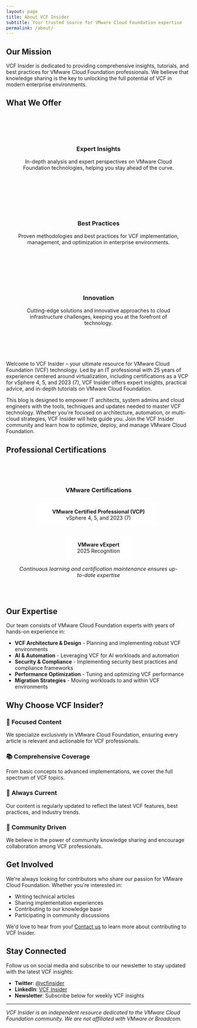 ```yaml
---
layout: page
title: About VCF Insider
subtitle: Your trusted source for VMware Cloud Foundation expertise
permalink: /about/
---
```


## Our Mission

VCF Insider is dedicated to providing comprehensive insights, tutorials, and best practices for VMware Cloud Foundation professionals. We believe that knowledge sharing is the key to unlocking the full potential of VCF in modern enterprise environments.

## What We Offer

<div class="features-grid" style="display: grid; grid-template-columns: repeat(auto-fit, minmax(300px, 1fr)); gap: 2rem; margin: 3rem 0;">

<div class="feature-card" style="background: var(--vmware-light-gray); padding: 2rem; border-radius: var(--border-radius-lg); text-align: center; border: 2px solid var(--vmware-blue);">
    <div style="font-size: 3rem; color: var(--vmware-blue); margin-bottom: 1rem;">
        <i class="fas fa-lightbulb"></i>
    </div>
    <h3 style="color: var(--text-primary); margin-bottom: 1rem;">Expert Insights</h3>
    <p style="color: var(--text-secondary);">In-depth analysis and expert perspectives on VMware Cloud Foundation technologies, helping you stay ahead of the curve.</p>
</div>

<div class="feature-card" style="background: var(--vmware-light-gray); padding: 2rem; border-radius: var(--border-radius-lg); text-align: center; border: 2px solid var(--vmware-green);">
    <div style="font-size: 3rem; color: var(--vmware-green); margin-bottom: 1rem;">
        <i class="fas fa-graduation-cap"></i>
    </div>
    <h3 style="color: var(--text-primary); margin-bottom: 1rem;">Best Practices</h3>
    <p style="color: var(--text-secondary);">Proven methodologies and best practices for VCF implementation, management, and optimization in enterprise environments.</p>
</div>

<div class="feature-card" style="background: var(--vmware-light-gray); padding: 2rem; border-radius: var(--border-radius-lg); text-align: center; border: 2px solid var(--vmware-orange);">
    <div style="font-size: 3rem; color: var(--vmware-orange); margin-bottom: 1rem;">
        <i class="fas fa-rocket"></i>
    </div>
    <h3 style="color: var(--text-primary); margin-bottom: 1rem;">Innovation</h3>
    <p style="color: var(--text-secondary);">Cutting-edge solutions and innovative approaches to cloud infrastructure challenges, keeping you at the forefront of technology.</p>
</div>

</div>

Welcome to VCF Insider – your ultimate resource for VMware Cloud Foundation (VCF) technology. Led by an IT professional with 25 years of experience centered around virtualization, including certifications as a VCP for vSphere 4, 5, and 2023 (7), VCF Insider offers expert insights, practical advice, and in-depth tutorials on VMware Cloud Foundation.

This blog is designed to empower IT architects, system admins and cloud engineers with the tools, techniques and updates needed to master VCF technology. Whether you're focused on architecture, automation, or multi-cloud strategies, VCF Insider will help guide you. Join the VCF Insider community and learn how to optimize, deploy, and manage VMware Cloud Foundation.

## Professional Certifications

<div class="certifications-section" style="background: var(--vmware-light-gray); padding: 2rem; border-radius: var(--border-radius-lg); margin: 2rem 0; text-align: center;">
    <h3 style="color: var(--vmware-blue); margin-bottom: 1.5rem;">VMware Certifications</h3>
    <div class="cert-badges" style="display: flex; justify-content: center; align-items: center; gap: 1.5rem; flex-wrap: wrap; flex-direction: column;">
        <div class="cert-item" style="background: white; padding: 1rem 2rem; border-radius: 8px; box-shadow: var(--shadow-medium); border-left: 4px solid var(--vmware-blue);">
            <strong style="color: var(--vmware-blue);">VMware Certified Professional (VCP)</strong><br>
            <span style="color: var(--text-secondary);">vSphere 4, 5, and 2023 (7)</span>
        </div>
        <div class="cert-item" style="background: white; padding: 1rem 2rem; border-radius: 8px; box-shadow: var(--shadow-medium); border-left: 4px solid var(--vmware-green);">
            <strong style="color: var(--vmware-green);">VMware vExpert</strong><br>
            <span style="color: var(--text-secondary);">2025 Recognition</span>
        </div>
    </div>
    <p style="color: var(--text-secondary); margin-top: 1rem; font-size: 0.9rem; font-style: italic;">Continuous learning and certification maintenance ensures up-to-date expertise</p>
</div>

## Our Expertise

Our team consists of VMware Cloud Foundation experts with years of hands-on experience in:

- **VCF Architecture & Design** - Planning and implementing robust VCF environments
- **AI & Automation** - Leveraging VCF for AI workloads and automation
- **Security & Compliance** - Implementing security best practices and compliance frameworks
- **Performance Optimization** - Tuning and optimizing VCF performance
- **Migration Strategies** - Moving workloads to and within VCF environments

## Why Choose VCF Insider?

### 🎯 **Focused Content**
We specialize exclusively in VMware Cloud Foundation, ensuring every article is relevant and actionable for VCF professionals.

### 📚 **Comprehensive Coverage**
From basic concepts to advanced implementations, we cover the full spectrum of VCF topics.

### 🔄 **Always Current**
Our content is regularly updated to reflect the latest VCF features, best practices, and industry trends.

### 🤝 **Community Driven**
We believe in the power of community knowledge sharing and encourage collaboration among VCF professionals.

## Get Involved

We're always looking for contributors who share our passion for VMware Cloud Foundation. Whether you're interested in:

- Writing technical articles
- Sharing implementation experiences
- Contributing to our knowledge base
- Participating in community discussions

We'd love to hear from you! [Contact us](/contact/) to learn more about contributing to VCF Insider.

## Stay Connected

Follow us on social media and subscribe to our newsletter to stay updated with the latest VCF insights:

- **Twitter**: [@vcfinsider](https://twitter.com/vcfinsider)
- **LinkedIn**: [VCF Insider](https://linkedin.com/company/vcfinsider)
- **Newsletter**: Subscribe below for weekly VCF insights

---

*VCF Insider is an independent resource dedicated to the VMware Cloud Foundation community. We are not affiliated with VMware or Broadcom.*
